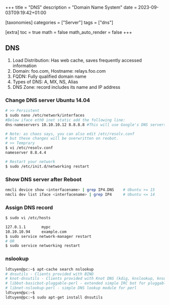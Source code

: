 +++
title = "DNS"
description = "Domain Name System"
date = 2023-09-03T09:19:42+01:00

[taxonomies]
categories = ["Server"]
tags = ["dns"]

[extra]
toc = true
math = false
math_auto_render = false
+++

## DNS 

1. Load Distribution: Has web cache, saves frequently accessed information
2. Domain: foo.com, Hostname: relays.foo.com
3. FQDN: Fully qualified domain name
4. Types of DNS: A, MX, NS, Alias
5. DNS Zone: record includes its name and IP address

### Change DNS server Ubuntu 14.04

```bash
# >> Persistent
$ sudo nano /etc/network/interfaces
#Below iface eth0 inet static add the following line:
dns-nameservers 10.10.10.12 8.8.8.8	#This will use Google's DNS servers.

# Note: as chaos says, you can also edit /etc/resolv.conf 
# but these changes will be overwritten on reobot.
# >> Temprary
$ vi /etc/resolv.conf
nameserver 8.8.4.4

# Restart your network
$ sudo /etc/init.d/networking restart		
```
### Show DNS server after Reboot

```bash
nmcli device show <interfacename> | grep IP4.DNS	# Ubuntu >= 15
nmcli dev list iface <interfacename> | grep IP4		# Ubuntu <= 14
```

### Assign DNS record

```bash
$ sudo vi /etc/hosts 

127.0.1.1       mypc
10.10.10.94     example.com
$ sudo service network-manager restart
# OR 	
$ sudo service networking restart
```

### nslookup

```bash
ldtuyen@pc:~$ apt-cache search nslookup
# dnsutils - Clients provided with BIND
# knot-dnsutils - Clients provided with Knot DNS (kdig, knslookup, knsupdate)
# libbot-basicbot-pluggable-perl - extended simple IRC bot for pluggable modules
# libnet-nslookup-perl - simple DNS lookup module for perl
ldtuyen@pc:~$ 
ldtuyen@pc:~$ sudo apt-get install dnsutils
```
